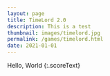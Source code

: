 ```yaml
---
layout: page
title: TimeLord 2.0
description: This is a test
thumbnail: images/timelord.jpg
permalink: /games/timelord.html
date: 2021-01-01
---
```


Hello, World
{:.scoreText}